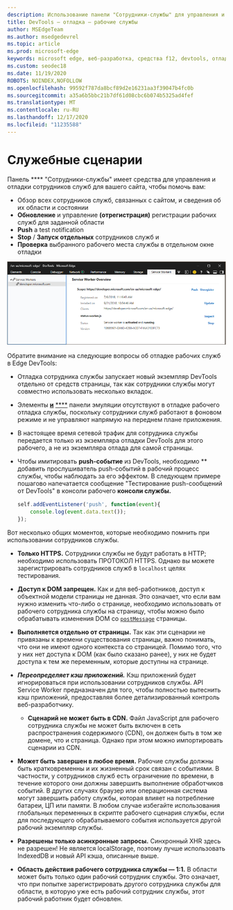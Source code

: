 ```yaml
---
description: Использование панели "Сотрудники-службы" для управления и отладки сотрудников служб
title: DevTools — отладка — рабочие службы
author: MSEdgeTeam
ms.author: msedgedevrel
ms.topic: article
ms.prod: microsoft-edge
keywords: microsoft edge, веб-разработка, средства f12, devtools, отладка, отладка, pwa, рабочий процесс службы, API кэша
ms.custom: seodec18
ms.date: 11/19/2020
ROBOTS: NOINDEX,NOFOLLOW
ms.openlocfilehash: 99592f787da8bcf89d2e16231aa3f39047b4fc0b
ms.sourcegitcommit: a35a6b5bbc21b7df61d08cbc6b074b5325ad4fef
ms.translationtype: MT
ms.contentlocale: ru-RU
ms.lasthandoff: 12/17/2020
ms.locfileid: "11235588"
---
```

# Служебные сценарии

Панель **** "Сотрудники-службы" имеет средства для управления и отладки сотрудников служб для вашего сайта, чтобы помочь вам:

 - Обзор всех сотрудников служб, связанных с сайтом, и сведения об их области и состоянии
 - **Обновление** и управление **(отрегистрация)** регистрации рабочих служб для заданной области
 - **Push** a test notification
 - **Stop** / **Запуск отдельных** сотрудников служб и
 - **Проверка** выбранного рабочего места службы в отдельном окне отладки

![Обзорная области "Рабочий работник службы"](./media/service_worker.png)

Обратите внимание на следующие вопросы об отладке рабочих служб в Edge DevTools:

 - Отладка сотрудника службы запускает новый экземпляр DevTools отдельно от средств страницы, так как сотрудники службы могут совместно использовать несколько вкладок.
 - Элементы [**и**](./elements.md) [****](./emulation.md) панели эмуляции отсутствуют в отладке рабочего отладка службы, поскольку сотрудники служб работают в фоновом режиме и не управляют напрямую на переднем плане приложения.
 - В настоящее время сетевой трафик для сотрудника службы передается только из экземпляра отладки DevTools для этого рабочего, а не из экземпляра отлада для самой страницы.
 - Чтобы имитировать **push-событие** из DevTools, необходимо ** добавить прослушиватель push-событий в рабочий процесс службы, чтобы наблюдать за его эффектом. В следующем примере пошагово напечатается сообщение "Тестирование push-сообщений от DevTools" в консоли рабочего **консоли службы.**

   ```JavaScript
   self.addEventListener('push', function(event){
       console.log(event.data.text());
   });
   ```

Вот несколько общих моментов, которые необходимо помнить при использовании сотрудников службы.

- **Только HTTPS.** Сотрудники службы не будут работать в HTTP; необходимо использовать ПРОТОКОЛ HTTPS. Однако вы можете зарегистрировать сотрудников служб в `localhost` целях тестирования.

- **Доступ к DOM запрещен.** Как и для веб-работников, доступ к объектной модели страницы не данная. Это означает, что если вам нужно изменить что-либо о странице, необходимо использовать от рабочего сотрудника службы на страницу, чтобы можно было обрабатывать изменения DOM со [`postMessage`](https://developer.mozilla.org/docs/Web/API/Worker/postMessage) страницы.

- **Выполняется отдельно от страницы.** Так как эти сценарии не привязаны к времени существования страницы, важно понимать, что они не имеют одного контекста со страницей. Помимо того, что у них нет доступа к DOM (как было сказано ранее), у них не будет доступа к тем же переменным, которые доступны на странице.

- ***Переопределяет кэш приложений.*** Кэш приложений будет игнорироваться при использовании сотрудников службы. API Service Worker предназначен для того, чтобы полностью вытеснить кэш приложений, предоставляя более детализированный контроль веб-разработчику.

  - **Сценарий не может быть в CDN.** Файл JavaScript для рабочего сотрудника службы не может быть включен в сеть распространения содержимого (CDN), он должен быть в том же домене, что и страница. Однако при этом можно импортировать сценарии из CDN.

- **Может быть завершен в любое время.** Рабочие службы должны быть кратковременны и их жизненный срок связан с событиями. В частности, у сотрудников служб есть ограничение по времени, в течение которого они должны завершить выполнение обработчиков событий. В других случаях браузер или операционная система могут завершить работу службы, которая влияет на потребление батареи, ЦП или памяти. В любом случае избегайте использования глобальных переменных в скрипте рабочего сценария службы, если для последующего обрабатываемого события используется другой рабочий экземпляр службы.

- **Разрешены только асинхронные запросы.** Синхронный XHR здесь не разрешен! Не является localStorage, поэтому лучше использовать IndexedDB и новый API кэша, описанные выше.

- **Область действия рабочего сотрудника службы — 1:1.** В области может быть только один рабочий сотрудник службы. Это означает, что при попытке зарегистрировать другого сотрудника службы для области, в которую уже есть рабочий сотрудник службы, этот рабочий работник будет обновлен.
